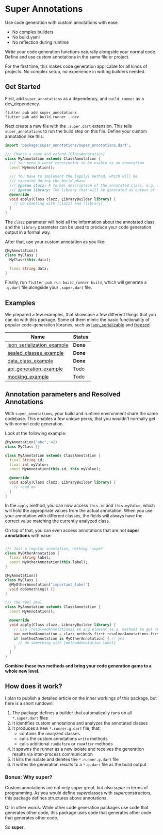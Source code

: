 # Super Annotations

Use code generation with custom annotations with ease.

- No complex builders
- No build.yaml
- No reflection during runtime

Write your code generation functions naturally alongside your normal code.
Define and use custom annotations in the same file or project.

For the first time, this makes code generation applicable for all kinds of projects. 
No complex setup, no experience in writing builders needed.

## Get Started

First, add `super_annotations` as a dependency, and `build_runner` as a dev_dependency.

```shell script
flutter pub add super_annotations
flutter pub add build_runner --dev
```

Next create a new file with the `.super.dart` extension. This tells `super_annotations` to run the build step on this file.
Define your custom annotation like this:

```dart
import 'package:super_annotations/super_annotations.dart';

/// Choose a name and extend [ClassAnnotation]
class MyAnnotation extends ClassAnnotation {
  /// You need a const constructor to be usable as an annotation
  const MyAnnotation();

  /// You have to implement the [apply] method, which will be
  /// executed during the build phase
  /// @param clazz: A formal description of the annotated class, e.g. its name and fields
  /// @param library: The library that will be generated as output of the build phase
  @override
  void apply(Class clazz, LibraryBuilder library) {
    // do someting with [clazz] and [library]
  }
}
```

The `clazz` parameter will hold all the information about the annotated class, and the 
`library` parameter can be used to produce your code generation output in a formal way.

After that, use your custom annotation as you like:

```dart
@MyAnnotation()
class MyClass {
  MyClass(this.data);

  final String data;
}
```

Finally, run `flutter pub run build_runner build`, which will generate a `.g.dart` file alongside your `.super.dart` file.

## Examples

We prepared a few examples, that showcase a few different things that you can do with this package.
Some of them mimic the basic functionality of popular code-generation libraries, 
such as [json_serializable](https://pub.dev/packages/json_serializable) and [freezed](https://pub.dev/packages/freezed). 

| Name | Status |
| --- | --- |
| [json\_serialization_example](https://github.com/schultek/super_annotations/tree/main/examples/json_serialization_example) | **Done** |
| [sealed\_classes_example](https://github.com/schultek/super_annotations/tree/main/examples/sealed_classes_example) | **Done** |
| [data\_class_example](https://github.com/schultek/super_annotations/tree/main/examples/data_class_example) | **Done** |
| [api\_generation_example](https://github.com/schultek/super_annotations/tree/main/examples/api_generation_example) | Todo |
| [mocking\_example](https://github.com/schultek/super_annotations/tree/main/examples/mocking_example) | Todo |

## Annotation parameters and Resolved Annotations

With `super_annotations`, your build and runtime environment share the same codebase. This enables a few unique perks, 
that you wouldn't normally get with normal code generation.

Look at the following example:

```dart
@MyAnnotation("abc", 42)
class MyClass {}

class MyAnnotation extends ClassAnnotation {
  final String id;
  final int myValue;
  const MyAnnotation(this.id, this.myValue);

  @override
  void apply(Class clazz, LibraryBuilder library) {
    // read on
  }
}
```

In the `apply` method, you can now access `this.id` and `this.myValue`, which will hold the appropriate values from the actual annotation.
When you use your annotation with different classes, the fields will always have the correct value matching the currently analyzed class.

On top of that, you can even access annotations that are not **super annotations** with ease:

```dart

/// Just a regular annotation, nothing 'super'
class MyOtherAnnotation {
  final String label;
  const MyOtherAnnotation(this.label);
}

@MyAnnotation()
class MyClass {
  @MyOtherAnnotation("important_label")
  void doSomething() {}
}

/// The real deal
class MyAnnotation extends ClassAnnotation {
  const MyAnnotation();

  @override
  void apply(Class clazz, LibraryBuilder library) {
    // use [resolvedAnnotations] on any element (e.g. method) to get the actual annotation objects
    var methodAnnotation = clazz.methods.first.resolvedAnnotations.first;
    if (methodAnnotation is MyOtherAnnotation) { // yes
      // do something with [methodAnnotation.label]
    }
  }
}
```

**Combine these two methods and bring your code generation game to a whole new level.**

## How does it work?

I plan to publish a detailed article on the inner workings of this package, but here is a short rundown:

1. The package defines a builder that automatically runs on all `*.super.dart` files
2. It identifies custom annotations and analyzes the annotated classes
3. It produces a new `*.runner.g.dart` file, that:
   - contains the analyzed classes
   - calls the custom annotations `write` methods
   - calls additional `runBefore` or `runAfter` methods
4. It spawns the runner as a new isolate and receives the generation results via inter-process communication
5. It kills the isolate and deletes the `*.runner.g.dart` file
6. It writes the generation results to a `*.g.dart` file as the build output

### Bonus: Why super?

Custom annotations are not only *super* great, but also *super* in terms of programming. 
As you would define *super*classes with *super*constructors, this package defines structures above annotations.

Or in other words: While other code generation packages use code that generates other code, this package uses code that generates other code that generates other code.
 
So **super**.
